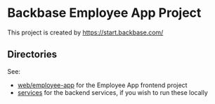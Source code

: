 # Backbase Employee App Project

This project is created by https://start.backbase.com/

## Directories

See:

- [web/employee-app](./web/employee-app/README.md) for the Employee App frontend project
- [services](./services/README.md) for the backend services, if you wish to run these locally
